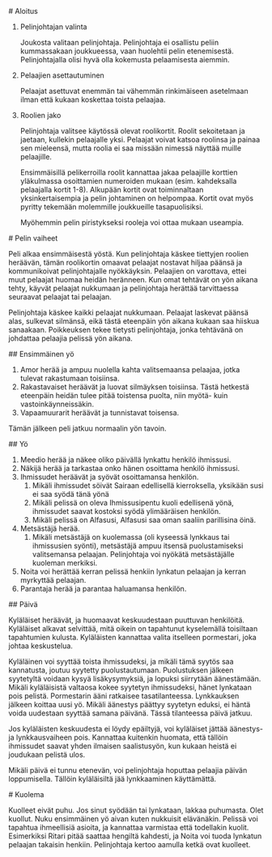 <section class="rule game">

<article markdown="1">
# Aloitus

1. Pelinjohtajan valinta

   Joukosta valitaan pelinjohtaja. Pelinjohtaja ei osallistu peliin kummassakaan joukkueessa, vaan huolehtii pelin etenemisestä. Pelinjohtajalla olisi hyvä olla kokemusta pelaamisesta aiemmin.

2. Pelaajien asettautuminen

   Pelaajat asettuvat enemmän tai vähemmän rinkimäiseen asetelmaan ilman että kukaan koskettaa toista pelaajaa.

3. Roolien jako

   Pelinjohtaja valitsee käytössä olevat roolikortit. Roolit sekoitetaan ja jaetaan, kullekin pelaajalle yksi. Pelaajat voivat katsoa roolinsa ja painaa sen mieleensä, mutta roolia ei saa missään nimessä näyttää muille pelaajille.

   Ensimmäisillä pelikerroilla roolit kannattaa jakaa pelaajille korttien yläkulmassa osoittamien numeroiden mukaan (esim. kahdeksalla pelaajalla kortit 1-8). Alkupään kortit ovat toiminnaltaan yksinkertaisempia ja pelin johtaminen on helpompaa. Kortit ovat myös pyritty tekemään molemmille joukkueille tasapuolisiksi.

   Myöhemmin pelin piristykseksi rooleja voi ottaa mukaan useampia.

</article>

<article markdown="1">
# Pelin vaiheet

Peli alkaa ensimmäisestä yöstä. Kun pelinjohtaja käskee tiettyjen roolien heräävän, tämän roolikortin omaavat pelaajat nostavat hiljaa päänsä ja kommunikoivat pelinjohtajalle nyökkäyksin. Pelaajien on varottava, ettei muut pelaajat huomaa heidän heränneen. Kun omat tehtävät on yön aikana tehty, käyvät pelaajat nukkumaan ja pelinjohtaja herättää tarvittaessa seuraavat pelaajat tai pelaajan.

Pelinjohtaja käskee kaikki pelaajat nukkumaan. Pelaajat laskevat päänsä alas, sulkevat silmänsä, eikä tästä eteenpäin yön aikana kukaan saa hiiskua sanaakaan. Poikkeuksen tekee tietysti pelinjohtaja, jonka tehtävänä on johdattaa pelaajia pelissä yön aikana.

</article>

<article markdown="1">
## Ensimmäinen yö

1. Amor herää ja ampuu nuolella kahta valitsemaansa pelaajaa, jotka tulevat rakastumaan toisiinsa.
2. Rakastavaiset heräävät ja luovat silmäyksen toisiinsa. Tästä hetkestä eteenpäin heidän tulee pitää toistensa puolta, niin myötä- kuin vastoinkäynneissäkin.
3. Vapaamuurarit heräävät ja tunnistavat toisensa.

Tämän jälkeen peli jatkuu normaalin yön tavoin.

</article>

<article markdown="1">
## Yö

1. Meedio herää ja näkee oliko päivällä lynkattu henkilö ihmissusi.
2. Näkijä herää ja tarkastaa onko hänen osoittama henkilö ihmissusi.
3. Ihmissudet heräävät ja syövät osoittamansa henkilön.
   1. Mikäli ihmissudet söivät Sairaan edellisellä kierroksella, yksikään susi ei saa syödä tänä yönä
   2. Mikäli pelissä on oleva Ihmissusipentu kuoli edellisenä yönä, ihmissudet saavat kostoksi syödä ylimääräisen henkilön.
   3. Mikäli pelissä on Alfasusi, Alfasusi saa oman saaliin parillisina öinä.
4. Metsästäjä herää.
   1. Mikäli metsästäjä on kuolemassa (oli kyseessä lynkkaus tai ihmissusien syönti), metsästäjä ampuu itsensä puolustamiseksi valitsemansa pelaajan. Pelinjohtaja voi nyökätä metsästäjälle kuoleman merkiksi.
5. Noita voi herättää kerran pelissä henkiin lynkatun pelaajan ja kerran myrkyttää pelaajan.
6. Parantaja herää ja parantaa haluamansa henkilön.

</article>

<article markdown="1">
## Päivä

Kyläläiset heräävät, ja huomaavat keskuudestaan puuttuvan henkilöitä. Kyläläiset alkavat selvittää, mitä oikein on tapahtunut kyselemällä toisiltaan tapahtumien kulusta. Kyläläisten kannattaa valita itselleen pormestari, joka johtaa keskustelua.

Kyläläinen voi syyttää toista ihmissudeksi, ja mikäli tämä syytös saa kannatusta, joutuu syytetty puolustautumaan. Puolustuksen jälkeen syytetyltä voidaan kysyä lisäkysymyksiä, ja lopuksi siirrytään äänestämään. Mikäli kyläläisistä valtaosa kokee syytetyn ihmissudeksi, hänet lynkataan pois pelistä. Pormestarin ääni ratkaisee tasatilanteessa. Lynkkauksen jälkeen koittaa uusi yö. Mikäli äänestys päättyy syytetyn eduksi, ei häntä voida uudestaan syyttää samana päivänä. Tässä tilanteessa päivä jatkuu.

Jos kyläläisten keskuudesta ei löydy epäiltyjä, voi kyläläiset jättää äänestys- ja lynkkausvaiheen pois. Kannattaa kuitenkin huomata, että tällöin ihmissudet saavat yhden ilmaisen saalistusyön, kun kukaan heistä ei joudukaan pelistä ulos.

Mikäli päivä ei tunnu etenevän, voi pelinjohtaja hoputtaa pelaajia päivän loppumisella. Tällöin kyläläisiltä jää lynkkaaminen käyttämättä.

</article>

<article markdown="1">
# Kuolema

Kuolleet eivät puhu. Jos sinut syödään tai lynkataan, lakkaa puhumasta. Olet kuollut. Nuku ensimmäinen yö aivan kuten nukkuisit elävänäkin. Pelissä voi tapahtua ihmeellisiä asioita, ja kannattaa varmistaa että todellakin kuolit. Esimerkiksi Ritari pitää saattaa hengiltä kahdesti, ja Noita voi tuoda lynkatun pelaajan takaisin henkiin. Pelinjohtaja kertoo aamulla ketkä ovat kuolleet.

</article>
</section>
